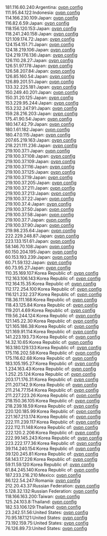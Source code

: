 181.116.60.240:Argentina: [ovpn config](vpn/181_116_60_240.ovpn)  
111.95.84.122:Indonesia: [ovpn config](vpn/111_95_84_122.ovpn)  
114.166.230.109:Japan: [ovpn config](vpn/114_166_230_109.ovpn)  
116.82.6.59:Japan: [ovpn config](vpn/116_82_6_59.ovpn)  
118.156.120.153:Japan: [ovpn config](vpn/118_156_120_153.ovpn)  
118.241.240.158:Japan: [ovpn config](vpn/118_241_240_158.ovpn)  
121.109.174.72:Japan: [ovpn config](vpn/121_109_174_72.ovpn)  
124.154.151.71:Japan: [ovpn config](vpn/124_154_151_71.ovpn)  
124.18.219.106:Japan: [ovpn config](vpn/124_18_219_106.ovpn)  
124.219.176.136:Japan: [ovpn config](vpn/124_219_176_136.ovpn)  
126.110.28.27:Japan: [ovpn config](vpn/126_110_28_27.ovpn)  
126.51.97.178:Japan: [ovpn config](vpn/126_51_97_178.ovpn)  
126.58.207.84:Japan: [ovpn config](vpn/126_58_207_84.ovpn)  
126.85.160.54:Japan: [ovpn config](vpn/126_85_160_54.ovpn)  
126.89.201.51:Japan: [ovpn config](vpn/126_89_201_51.ovpn)  
133.32.225.181:Japan: [ovpn config](vpn/133_32_225_181.ovpn)  
150.249.40.201:Japan: [ovpn config](vpn/150_249_40_201.ovpn)  
150.31.20.125:Japan: [ovpn config](vpn/150_31_20_125.ovpn)  
153.229.95.244:Japan: [ovpn config](vpn/153_229_95_244.ovpn)  
153.232.247.91:Japan: [ovpn config](vpn/153_232_247_91.ovpn)  
159.28.216.203:Japan: [ovpn config](vpn/159_28_216_203.ovpn)  
175.41.90.54:Japan: [ovpn config](vpn/175_41_90_54.ovpn)  
180.147.42.79:Japan: [ovpn config](vpn/180_147_42_79.ovpn)  
180.1.61.182:Japan: [ovpn config](vpn/180_1_61_182.ovpn)  
180.47.0.115:Japan: [ovpn config](vpn/180_47_0_115.ovpn)  
207.65.219.163:Japan: [ovpn config](vpn/207_65_219_163.ovpn)  
218.221.111.236:Japan: [ovpn config](vpn/218_221_111_236.ovpn)  
219.100.37.1:Japan: [ovpn config](vpn/219_100_37_1.ovpn)  
219.100.37.108:Japan: [ovpn config](vpn/219_100_37_108.ovpn)  
219.100.37.109:Japan: [ovpn config](vpn/219_100_37_109.ovpn)  
219.100.37.116:Japan: [ovpn config](vpn/219_100_37_116.ovpn)  
219.100.37.125:Japan: [ovpn config](vpn/219_100_37_125.ovpn)  
219.100.37.19:Japan: [ovpn config](vpn/219_100_37_19.ovpn)  
219.100.37.205:Japan: [ovpn config](vpn/219_100_37_205.ovpn)  
219.100.37.211:Japan: [ovpn config](vpn/219_100_37_211.ovpn)  
219.100.37.213:Japan: [ovpn config](vpn/219_100_37_213.ovpn)  
219.100.37.22:Japan: [ovpn config](vpn/219_100_37_22.ovpn)  
219.100.37.4:Japan: [ovpn config](vpn/219_100_37_4.ovpn)  
219.100.37.50:Japan: [ovpn config](vpn/219_100_37_50.ovpn)  
219.100.37.58:Japan: [ovpn config](vpn/219_100_37_58.ovpn)  
219.100.37.7:Japan: [ovpn config](vpn/219_100_37_7.ovpn)  
219.100.37.90:Japan: [ovpn config](vpn/219_100_37_90.ovpn)  
219.98.235.64:Japan: [ovpn config](vpn/219_98_235_64.ovpn)  
222.229.248.87:Japan: [ovpn config](vpn/222_229_248_87.ovpn)  
223.133.151.61:Japan: [ovpn config](vpn/223_133_151_61.ovpn)  
58.146.70.108:Japan: [ovpn config](vpn/58_146_70_108.ovpn)  
60.150.204.195:Japan: [ovpn config](vpn/60_150_204_195.ovpn)  
60.153.193.239:Japan: [ovpn config](vpn/60_153_193_239.ovpn)  
60.71.59.132:Japan: [ovpn config](vpn/60_71_59_132.ovpn)  
60.73.95.27:Japan: [ovpn config](vpn/60_73_95_27.ovpn)  
110.35.169.107:Korea Republic of: [ovpn config](vpn/110_35_169_107.ovpn)  
112.163.106.143:Korea Republic of: [ovpn config](vpn/112_163_106_143.ovpn)  
112.164.15.35:Korea Republic of: [ovpn config](vpn/112_164_15_35.ovpn)  
112.172.254.100:Korea Republic of: [ovpn config](vpn/112_172_254_100.ovpn)  
116.121.232.237:Korea Republic of: [ovpn config](vpn/116_121_232_237.ovpn)  
118.36.111.168:Korea Republic of: [ovpn config](vpn/118_36_111_168.ovpn)  
118.43.125.84:Korea Republic of: [ovpn config](vpn/118_43_125_84.ovpn)  
119.201.4.69:Korea Republic of: [ovpn config](vpn/119_201_4_69.ovpn)  
119.56.244.124:Korea Republic of: [ovpn config](vpn/119_56_244_124.ovpn)  
121.145.22.30:Korea Republic of: [ovpn config](vpn/121_145_22_30.ovpn)  
121.165.186.38:Korea Republic of: [ovpn config](vpn/121_165_186_38.ovpn)  
121.169.91.114:Korea Republic of: [ovpn config](vpn/121_169_91_114.ovpn)  
141.223.193.73:Korea Republic of: [ovpn config](vpn/141_223_193_73.ovpn)  
14.32.10.65:Korea Republic of: [ovpn config](vpn/14_32_10_65.ovpn)  
163.180.129.133:Korea Republic of: [ovpn config](vpn/163_180_129_133.ovpn)  
175.116.202.58:Korea Republic of: [ovpn config](vpn/175_116_202_58.ovpn)  
175.116.62.68:Korea Republic of: [ovpn config](vpn/175_116_62_68.ovpn)  
183.105.195.27:Korea Republic of: [ovpn config](vpn/183_105_195_27.ovpn)  
1.234.163.43:Korea Republic of: [ovpn config](vpn/1_234_163_43.ovpn)  
1.252.25.124:Korea Republic of: [ovpn config](vpn/1_252_25_124.ovpn)  
203.171.176.31:Korea Republic of: [ovpn config](vpn/203_171_176_31.ovpn)  
211.207.142.9:Korea Republic of: [ovpn config](vpn/211_207_142_9.ovpn)  
211.214.77.154:Korea Republic of: [ovpn config](vpn/211_214_77_154.ovpn)  
211.227.223.26:Korea Republic of: [ovpn config](vpn/211_227_223_26.ovpn)  
218.150.36.105:Korea Republic of: [ovpn config](vpn/218_150_36_105.ovpn)  
218.239.18.59:Korea Republic of: [ovpn config](vpn/218_239_18_59.ovpn)  
220.120.185.99:Korea Republic of: [ovpn config](vpn/220_120_185_99.ovpn)  
221.167.213.174:Korea Republic of: [ovpn config](vpn/221_167_213_174.ovpn)  
222.111.239.117:Korea Republic of: [ovpn config](vpn/222_111_239_117.ovpn)  
222.112.11.148:Korea Republic of: [ovpn config](vpn/222_112_11_148.ovpn)  
222.120.2.206:Korea Republic of: [ovpn config](vpn/222_120_2_206.ovpn)  
222.99.145.243:Korea Republic of: [ovpn config](vpn/222_99_145_243.ovpn)  
223.222.177.36:Korea Republic of: [ovpn config](vpn/223_222_177_36.ovpn)  
39.114.240.154:Korea Republic of: [ovpn config](vpn/39_114_240_154.ovpn)  
39.120.245.81:Korea Republic of: [ovpn config](vpn/39_120_245_81.ovpn)  
58.143.17.226:Korea Republic of: [ovpn config](vpn/58_143_17_226.ovpn)  
59.11.59.120:Korea Republic of: [ovpn config](vpn/59_11_59_120.ovpn)  
61.84.245.140:Korea Republic of: [ovpn config](vpn/61_84_245_140.ovpn)  
187.233.216.210:Mexico: [ovpn config](vpn/187_233_216_210.ovpn)  
86.122.54.247:Romania: [ovpn config](vpn/86_122_54_247.ovpn)  
212.20.43.37:Russian Federation: [ovpn config](vpn/212_20_43_37.ovpn)  
5.128.32.132:Russian Federation: [ovpn config](vpn/5_128_32_132.ovpn)  
118.166.163.200:Taiwan: [ovpn config](vpn/118_166_163_200.ovpn)  
125.24.103.8:Thailand: [ovpn config](vpn/125_24_103_8.ovpn)  
182.53.106.129:Thailand: [ovpn config](vpn/182_53_106_129.ovpn)  
23.242.51.56:United States: [ovpn config](vpn/23_242_51_56.ovpn)  
70.95.187.121:United States: [ovpn config](vpn/70_95_187_121.ovpn)  
73.192.159.75:United States: [ovpn config](vpn/73_192_159_75.ovpn)  
76.126.89.73:United States: [ovpn config](vpn/76_126_89_73.ovpn)  
